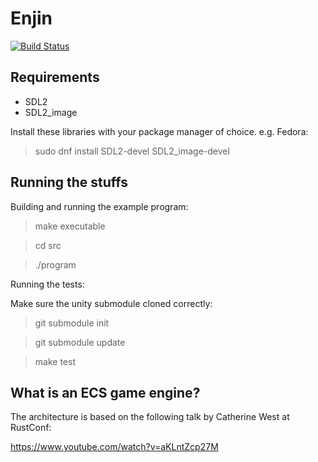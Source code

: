 # Enjin

[![Build Status](https://travis-ci.org/pjlast/enjin.svg?branch=master)](https://travis-ci.org/pjlast/enjin)

## Requirements
- SDL2
- SDL2_image

Install these libraries with your package manager of choice.
e.g. Fedora:
> sudo dnf install SDL2-devel SDL2_image-devel

## Running the stuffs
Building and running the example program:
> make executable

> cd src

> ./program

Running the tests:

Make sure the unity submodule cloned correctly:
> git submodule init

> git submodule update

> make test

## What is an ECS game engine?
The architecture is based on the following talk by Catherine West at RustConf:

https://www.youtube.com/watch?v=aKLntZcp27M
